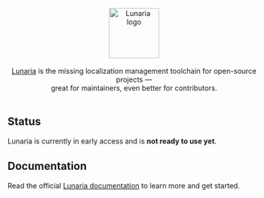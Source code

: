 <p align="center">
  <picture>
  <source media="(prefers-color-scheme: dark)" srcset="https://github.com/Yan-Thomas/lunaria/assets/61414485/d89b6221-403c-465c-821a-5d02b339590c">
  <source media="(prefers-color-scheme: light)" srcset="https://github.com/Yan-Thomas/lunaria/assets/61414485/cfe14a43-e87d-4d8a-9285-651017f1f6e6">
  <img alt="Lunaria logo" src="https://github.com/Yan-Thomas/lunaria/assets/61414485/cfe14a43-e87d-4d8a-9285-651017f1f6e6" height="100">
</picture>
  <br/>
  <br/>
  <a href="https://lunaria.dev">Lunaria</a> is the missing localization management toolchain for open-source projects &mdash;
  <br/>
  great for maintainers, even better for contributors.
  <br/><br/>
</p>

## Status

Lunaria is currently in early access and is **not ready to use yet**.

## Documentation

Read the official [Lunaria documentation](https://lunaria.dev) to learn more and get started.